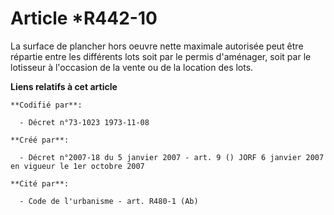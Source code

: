 # Article *R442-10

La surface de plancher hors oeuvre nette maximale autorisée peut être répartie entre les différents lots soit par le permis
d'aménager, soit par le lotisseur à l'occasion de la vente ou de la location des lots.

**Liens relatifs à cet article**

	**Codifié par**:

	  - Décret n°73-1023 1973-11-08

	**Créé par**:

	  - Décret n°2007-18 du 5 janvier 2007 - art. 9 () JORF 6 janvier 2007 en vigueur le 1er octobre 2007

	**Cité par**:

	  - Code de l'urbanisme - art. R480-1 (Ab)
